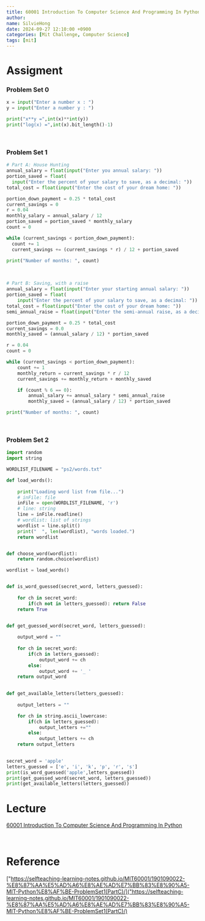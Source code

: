 ```yaml
---
title: 60001 Introduction To Computer Science And Programming In Python
author: 
name: SilvieHong
date: 2024-09-27 12:10:00 +0900
categories: [Mit Challenge, Computer Science]
tags: [mit]
---
```


# Assigment
### Problem Set 0
```python
x = input("Enter a number x : ")
y = input("Enter a number y : ")

print("x**y =",int(x)**int(y))
print("log(x) =",int(x).bit_length()-1)
```
<br>

### Problem Set 1
```python
# Part A: House Hunting
annual_salary = float(input("Enter you annual salary: "))
portion_saved = float(
  input("Enter the percent of your salary to save, as a decimal: "))
total_cost = float(input("Enter the cost of your dream home: "))

portion_down_payment = 0.25 * total_cost
current_savings = 0
r = 0.04
monthly_salary = annual_salary / 12
portion_saved = portion_saved * monthly_salary
count = 0

while (current_savings < portion_down_payment):
  count += 1
  current_savings += (current_savings * r) / 12 + portion_saved

print("Number of months: ", count)
```
<br>

```python
# Part B: Saving, with a raise
annual_salary = float(input("Enter your starting annual salary: "))
portion_saved = float(
    input("Enter the percent of your salary to save, as a decimal: "))
total_cost = float(input("Enter the cost of your dream home: "))
semi_annual_raise = float(input("Enter the semi-annual raise, as a decimal: "))

portion_down_payment = 0.25 * total_cost
current_savings = 0.0
monthly_saved = (annual_salary / 12) * portion_saved

r = 0.04
count = 0

while (current_savings < portion_down_payment):
    count += 1
    monthly_return = current_savings * r / 12
    current_savings += monthly_return + monthly_saved

    if (count % 6 == 0):
        annual_salary += annual_salary * semi_annual_raise
        monthly_saved = (annual_salary / 12) * portion_saved

print("Number of months: ", count)

```
<br>

### Problem Set 2
```python
import random
import string

WORDLIST_FILENAME = "ps2/words.txt"

def load_words():
    
    print("Loading word list from file...")
    # inFile: file
    inFile = open(WORDLIST_FILENAME, 'r')
    # line: string
    line = inFile.readline()
    # wordlist: list of strings
    wordlist = line.split()
    print("  ", len(wordlist), "words loaded.")
    return wordlist


def choose_word(wordlist):
    return random.choice(wordlist)

wordlist = load_words()


def is_word_guessed(secret_word, letters_guessed):
    
    for ch in secret_word:
        if(ch not in letters_guessed): return False
    return True


def get_guessed_word(secret_word, letters_guessed):
 
    output_word = ""
    
    for ch in secret_word:
        if(ch in letters_guessed):
            output_word += ch
        else:
            output_word += '_ '
    return output_word

  
def get_available_letters(letters_guessed):
  
    output_letters = ""

    for ch in string.ascii_lowercase:
        if(ch in letters_guessed):
            output_letters +=""
        else:
            output_letters += ch
    return output_letters
    

secret_word = 'apple'
letters_guessed = ['e', 'i', 'k', 'p', 'r', 's']
print(is_word_guessed('apple',letters_guessed))
print(get_guessed_word(secret_word, letters_guessed))
print(get_available_letters(letters_guessed))
```


# Lecture
[60001 Introduction To Computer Science And Programming In Python](https://ocw.mit.edu/courses/6-0001-introduction-to-computer-science-and-programming-in-python-fall-2016/)

<br>

# Reference
["https://selfteaching-learning-notes.github.io/MIT60001/1901090022-%E8%87%AA%E5%AD%A6%E8%AE%AD%E7%BB%83%E8%90%A5-MIT-Python%E8%AF%BE-ProblemSet1(PartC)/]("https://selfteaching-learning-notes.github.io/MIT60001/1901090022-%E8%87%AA%E5%AD%A6%E8%AE%AD%E7%BB%83%E8%90%A5-MIT-Python%E8%AF%BE-ProblemSet1(PartC)/)